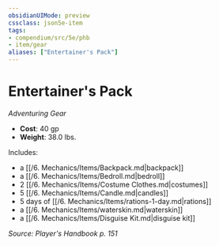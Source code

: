 ```yaml
---
obsidianUIMode: preview
cssclass: json5e-item
tags:
- compendium/src/5e/phb
- item/gear
aliases: ["Entertainer's Pack"]
---
```

# Entertainer's Pack
*Adventuring Gear*  

- **Cost**: 40 gp
- **Weight**: 38.0 lbs.

Includes:

- a [[/6. Mechanics/Items/Backpack.md\|backpack]]  
- a [[/6. Mechanics/Items/Bedroll.md\|bedroll]]  
- 2 [[/6. Mechanics/Items/Costume Clothes.md\|costumes]]  
- 5 [[/6. Mechanics/Items/Candle.md\|candles]]  
- 5 days of [[/6. Mechanics/Items/rations-1-day.md\|rations]]  
- a [[/6. Mechanics/Items/waterskin.md\|waterskin]]  
- a [[/6. Mechanics/Items/Disguise Kit.md\|disguise kit]]  

*Source: Player's Handbook p. 151*